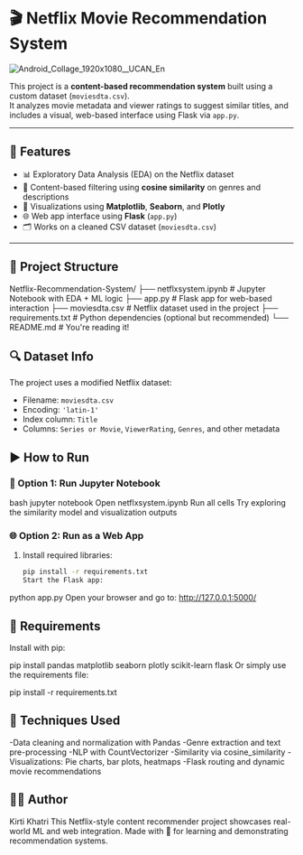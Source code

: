 # 🎬 Netflix Movie Recommendation System
![Android_Collage_1920x1080__UCAN_En](https://github.com/user-attachments/assets/4cbb6b04-9350-4afe-a32d-d58ed3f3551d)


This project is a **content-based recommendation system** built using a custom dataset (`moviesdta.csv`).  
It analyzes movie metadata and viewer ratings to suggest similar titles, and includes a visual, web-based interface using Flask via `app.py`.

---

## 📌 Features

- 📊 Exploratory Data Analysis (EDA) on the Netflix dataset
- 🧠 Content-based filtering using **cosine similarity** on genres and descriptions
- 🎨 Visualizations using **Matplotlib**, **Seaborn**, and **Plotly**
- 🌐 Web app interface using **Flask** (`app.py`)
- 🗂 Works on a cleaned CSV dataset (`moviesdta.csv`)

---

## 📁 Project Structure

Netflix-Recommendation-System/
├── netflxsystem.ipynb # Jupyter Notebook with EDA + ML logic
├── app.py # Flask app for web-based interaction
├── moviesdta.csv # Netflix dataset used in the project
├── requirements.txt # Python dependencies (optional but recommended)
└── README.md # You're reading it!

## 🔍 Dataset Info

The project uses a modified Netflix dataset:
- Filename: `moviesdta.csv`
- Encoding: `'latin-1'`
- Index column: `Title`
- Columns: `Series or Movie`, `ViewerRating`, `Genres`, and other metadata

## ▶️ How to Run

### 🧪 Option 1: Run Jupyter Notebook
bash
jupyter notebook
Open netflxsystem.ipynb
Run all cells
Try exploring the similarity model and visualization outputs

### 🌐 Option 2: Run as a Web App

1. Install required libraries:
   ```bash
   pip install -r requirements.txt
   Start the Flask app:
python app.py
Open your browser and go to:
http://127.0.0.1:5000/

## 🧾 Requirements

Install with pip:

pip install pandas matplotlib seaborn plotly scikit-learn flask
Or simply use the requirements file:

pip install -r requirements.txt

## 🧠 Techniques Used

-Data cleaning and normalization with Pandas
-Genre extraction and text pre-processing
-NLP with CountVectorizer
-Similarity via cosine_similarity
-Visualizations: Pie charts, bar plots, heatmaps
-Flask routing and dynamic movie recommendations

## 🙋‍♀️ Author
Kirti Khatri
This Netflix-style content recommender project showcases real-world ML and web integration.
Made with 💖 for learning and demonstrating recommendation systems.










